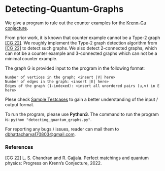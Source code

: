 # Detecting-Quantum-Graphs

We give a program to rule out the counter examples for the [Krenn-Gu conjecture](https://mariokrenn.wordpress.com/graph-theory-question/).

From prior work, it is known that counter example cannot be a Type-2 graph [[CG 22]](/2202.05562.pdf). We roughly implement the Type-2 graph detection algorithm from [[CG 22]](/2202.05562.pdf) to detect such graphs. We also detect 2-connected graphs, which can not be a counter example and 3-connected graphs which can not be a minimal counter example. 

The graph G is provided input to the program in the following format:
```
Number of vertices in the graph: <insert |V| here>
Number of edges in the graph: <insert |E| here>
Edges of the graph (1-indexed): <insert all unordered pairs (u,v) in E here>
```

Plese check [Sample Testcases](/sample_testcases.txt) to gain a better understanding of the input / output format.

To run the program, please use **Python3**.
The command to run the program is:
`python "detecting_quantum_graphs.py"`.

For reporting any bugs / issues, reader can mail them to [dbhattacharya170803@gmail.com](mailto:dbhattacharya170803@gmail.com).

### References
[CG 22] L. S. Chandran and R. Gajjala. Perfect matchings and quantum physics: Progress on Krenn’s Conjecture, 2022.
